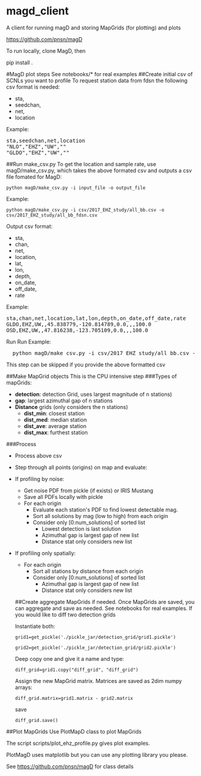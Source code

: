 # magd_client
A client for running magD and storing MapGrids (for plotting) and plots

https://github.com/pnsn/magD

To run locally, clone MagD, then

pip install .

#MagD plot steps
See notebooks/* for real examples
##Create initial csv of SCNLs you want to profile
To request station data from fdsn the following csv format is needed:
* sta,
* seedchan,
* net,
* location

Example:
<pre>
sta,seedchan,net,location
"NLO","EHZ","UW",""
"GLDO","EHZ","UW",""
</pre>
##Run make_csv.py
To get the location and sample rate, use magD/make_csv.py, which takes the above
formated csv and outputs a csv file fomated for MagD:

`python magD/make_csv.py -i input_file -o output_file`

Example:

`python magD/make_csv.py -i csv/2017_EHZ_study/all_bb.csv -o csv/2017_EHZ_study/all_bb_fdsn.csv`

Output csv format:

* sta,
* chan,
* net,
* location,
* lat,
* lon,
* depth,
* on_date,
* off_date,
* rate

Example:
<pre>
sta,chan,net,location,lat,lon,depth,on_date,off_date,rate
GLDO,EHZ,UW,,45.838779,-120.814789,0.0,,,100.0
OSD,EHZ,UW,,47.816238,-123.705109,0.0,,,100.0
</pre>

Run
Run Example:

<pre>
  python magD/make_csv.py -i csv/2017_EHZ_study/all_bb.csv -o csv/2017_EHZ_study/all_bb_fdsn.csv
</pre>

This step can be skipped if you provide the above formatted csv

##Make MapGrid objects
This is the CPU intensive step
###Types of mapGrids:
 * **detection**: detection Grid, uses largest magnitude of n stations)
 * **gap**: largest azimuthal gap of n stations
 * **Distance** grids (only considers the n stations)
   * **dist_min**: closest station
   * **dist_med**: median station
   * **dist_ave**: average station
   * **dist_max**: furthest station

###Process  
* Process above csv
* Step through all points (origins) on map and evaluate:
* If profiling by noise:
    * Get noise PDF from pickle (if exists) or IRIS Mustang
    * Save all PDFs locally with pickle
    * For each origin
        * Evaluate each station's PDF to find lowest detectable mag.
        * Sort all solutions by mag (low to high) from each origin
        * Consider only [0:num_solutions] of sorted list
            * Lowest detection is last solution
            * Azimuthal gap is largest gap of new list
            * Distance stat only considers new list
* If profiling only spatially:
    * For each origin
        * Sort all stations by distance from each origin
        * Consider only [0:num_solutions] of sorted list
            * Azimuthal gap is largest gap of new list
            * Distance stat only considers new list


  ##Create aggregate MapGrids if needed.
  Once MapGrids are saved, you can aggregate and save as needed. See notebooks for real examples. If you would like to diff two detection grids

  Instantiate both:

  `grid1=get_pickle('./pickle_jar/detection_grid/grid1.pickle')`

  `grid2=get_pickle('./pickle_jar/detection_grid/grid2.pickle')`

  Deep copy one and give it a name and type:

  `diff_grid=grid1.copy("diff_grid", "diff_grid")`

  Assign the new MapGrid matrix. Matrices are saved as 2dim numpy arrays:

  `diff_grid.matrix=grid1.matrix - grid2.matrix`

  save

  `diff_grid.save()`

##Plot MapGrids
Use PlotMapD class to plot MapGrids

The script scripts/plot_ehz_profile.py gives plot examples.

PlotMagD uses matplotlib but you can use any plotting library you please.

See https://github.com/pnsn/magD for class details
